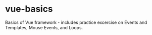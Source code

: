# vue-basics
Basics of Vue framework - includes practice excercise on Events and Templates, Mouse Events, and Loops.
